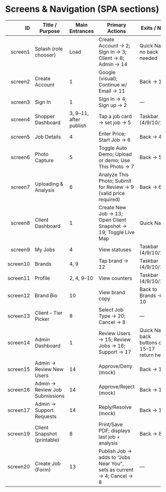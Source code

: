 # Screens & Navigation (SPA sections)

| ID       | Title / Purpose                     | Main Entrances                          | Primary Actions                                                                 | Exits / Nav                                           |
|---------:|-------------------------------------|------------------------------------------|----------------------------------------------------------------------------------|-------------------------------------------------------|
| screen1  | Splash (role chooser)               | Load                                     | Create Account → 2; Sign In → 3; Client → 8; Admin → 14                          | Quick Nav; no back needed                             |
| screen2  | Create Account                      | 1                                        | Google (visual); Continue w/ Email → 11                                          | Back → 1                                              |
| screen3  | Sign In                             | 1                                        | Sign In → 4; Sign up → 2                                                         | —                                                     |
| screen4  | Shopper Dashboard                   | 3, 9–11, after publish                   | Tap a job card → set job → 5                                                     | Taskbar (4/9/10/11)                                   |
| screen5  | Job Details                         | 4                                        | Enter Price; Start Job → 6                                                       | Back → 4                                              |
| screen6  | Photo Capture                       | 5                                        | Toggle Auto Demo; Upload or demo; Use This Photo → 7                             | Back → 5                                              |
| screen7  | Uploading & Analysis                | 6                                        | Analyze This Photo; Submit for Review → 9 (valid price required)                 | Back → 6                                              |
| screen8  | Client Dashboard                    | 1                                        | Create New Job → 13; Open Client Snapshot → 19; Toggle Live Map                  | Quick Nav                                             |
| screen9  | My Jobs                             | 4                                        | View statuses                                                                    | Taskbar (4/9/10/11)                                   |
| screen10 | Brands                              | 4, 9                                     | Tap brand → 12                                                                   | Taskbar (4/9/10/11)                                   |
| screen11 | Profile                             | 2, 4, 9–10                               | View counters                                                                    | Taskbar (4/9/10/11)                                   |
| screen12 | Brand Bio                           | 10                                       | View brand copy                                                                  | Back to Brands → 10                                   |
| screen13 | Client – Tier Picker                | 8                                        | Select Job Type → 20; Cancel → 8                                                 | —                                                     |
| screen14 | Admin Dashboard                     | 1                                        | Review Users → 15; Review Jobs → 16; Support → 17                                | Quick Nav; back buttons on 15–17 return here          |
| screen15 | Admin → Review New Users            | 14                                       | Approve/Deny (mock)                                                              | Back → 14                                             |
| screen16 | Admin → Review Job Submissions      | 14                                       | Approve/Reject (mock)                                                            | Back → 14                                             |
| screen17 | Admin → Support Requests            | 14                                       | Reply/Resolve (mock)                                                             | Back → 14                                             |
| screen19 | Client Snapshot (printable)         | 8                                        | Print/Save PDF; displays last job + analysis                                     | Back → 8                                              |
| screen20 | Create Job (Form)                   | 13                                       | Publish Job → adds to “Jobs Near You”, sets as current → 4; Cancel → 8          | —                                                     |
